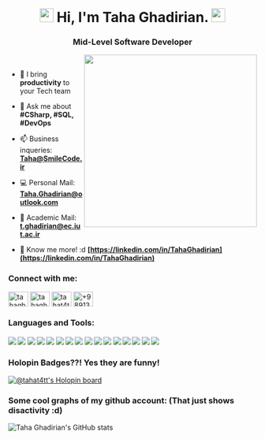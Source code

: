<h1 align="center">
  <img src="https://media.giphy.com/media/hvRJCLFzcasrR4ia7z/giphy.gif" width="28">
  Hi, I'm Taha Ghadirian.
  <img src="https://media.giphy.com/media/hvRJCLFzcasrR4ia7z/giphy.gif" width="28">
</h1>
<h3 align="center">Mid-Level Software Developer</h3>

<p align="center">
  <img src="https://raw.githubusercontent.com/MicaelliMedeiros/micaellimedeiros/master/image/computer-illustration.png" min-width="380px" max-width="450px" width="350px" align="right"> <br>
</p>

- 💪 I bring **productivity** to your Tech team

- 💬 Ask me about **#CSharp, #SQL, #DevOps**

- 📫 Business inqueries: **[Taha@SmileCode.ir](mailto:Taha@SmileCode.ir)**

- 💻  Personal Mail: **[Taha.Ghadirian@outlook.com](mailto:taha.ghadirian@outlook.com)**

- 🧐 Academic Mail: **[t.ghadirian@ec.iut.ac.ir](mailto:t.ghadirian@ec.iut.ac.ir)**


- 📄 Know me more! :d **[https://linkedin.com/in/TahaGhadirian](https://linkedin.com/in/TahaGhadirian)**

<h3 align="left">Connect with me:</h3>
<p align="left">
<a href="https://linkedin.com/in/tahaghadirian" target="blank"><img align="center" src="https://raw.githubusercontent.com/rahuldkjain/github-profile-readme-generator/master/src/images/icons/Social/linked-in-alt.svg" alt="tahaghadirian" height="30" width="40" /></a>
<a href="https://instagram.com/tahaghadirian._" target="blank"><img align="center" src="https://raw.githubusercontent.com/rahuldkjain/github-profile-readme-generator/master/src/images/icons/Social/instagram.svg" alt="tahaghadirian._" height="30" width="40" /></a>
<a href="https://t.me/tahat4tt" target="blank"><img align="center" src="https://upload.wikimedia.org/wikipedia/commons/thumb/8/82/Telegram_logo.svg/512px-Telegram_logo.svg.png" alt="tahat4tt" height="30" width="40" /></a>
<a href="https://wa.me/+989138764144" target="blank"><img align="center" src="https://www.citypng.com/public/uploads/small/41601037019z0up4s30ttbuq8rj7jkavvzuaizgspsyeq7dt7o9ryampzgbnocvvgpo8l07k17rwjs2nwd0uig0whitdimjq5stnnvsyjbclkx3.png" alt="+989138764144" height="30" width="40" /></a>
</p>

### Languages and Tools:

#### ![](https://img.shields.io/badge/CSharp-blue)  ![](https://img.shields.io/badge/Asp.Net-blue)  ![](https://img.shields.io/badge/Blazor-blue)   ![](https://img.shields.io/badge/MAUI-blue) ![](https://img.shields.io/badge/Git-blue)  ![](https://img.shields.io/badge/GitHub-blue)  ![](https://img.shields.io/badge/Bash-blue)  ![](https://img.shields.io/badge/DevOps-blue)  ![](https://img.shields.io/badge/Docker-blue)  ![](https://img.shields.io/badge/Kuber-blue)  ![](https://img.shields.io/badge/Linux-blue)  ![](https://img.shields.io/badge/SQL_Server-blue)  ![](https://img.shields.io/badge/MySql-blue)  ![](https://img.shields.io/badge/MongoDb-blue)  ![](https://img.shields.io/badge/RabbitMQ-blue)  ![](https://img.shields.io/badge/Selenium-blue)

### Holopin Badges??! Yes they are funny! 
[![@tahat4tt's Holopin board](https://holopin.me/tahat4tt)](https://holopin.io/@tahat4tt)

### Some cool graphs of my github account: (That just shows disactivity :d)

![Taha Ghadirian's GitHub stats](https://github-readme-stats.vercel.app/api?username=taha-ghadirian&show_icons=true&theme=radical)